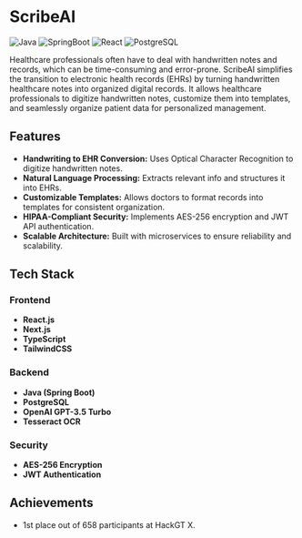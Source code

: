 # ScribeAI

![Java](https://img.shields.io/badge/Language-Java-orange)
![SpringBoot](https://img.shields.io/badge/Backend-SpringBoot-brightgreen)
![React](https://img.shields.io/badge/Frontend-React-blue)
![PostgreSQL](https://img.shields.io/badge/Database-PostgreSQL-336791)

Healthcare professionals often have to deal with handwritten notes and records, which can be time-consuming and error-prone. ScribeAI simplifies the transition to electronic health records (EHRs) by turning handwritten healthcare notes into organized digital records. It allows healthcare professionals to digitize handwritten notes, customize them into templates, and seamlessly organize patient data for personalized management.

## Features
- **Handwriting to EHR Conversion:** Uses Optical Character Recognition to digitize handwritten notes.
- **Natural Language Processing:** Extracts relevant info and structures it into EHRs.
- **Customizable Templates:** Allows doctors to format records into templates for consistent organization.
- **HIPAA-Compliant Security:** Implements AES-256 encryption and JWT API authentication.
- **Scalable Architecture:** Built with microservices to ensure reliability and scalability.

## Tech Stack
### Frontend
- **React.js**
- **Next.js**
- **TypeScript**
- **TailwindCSS**

### Backend
- **Java (Spring Boot)**
- **PostgreSQL**
- **OpenAI GPT-3.5 Turbo**
- **Tesseract OCR**

### Security
- **AES-256 Encryption**
- **JWT Authentication**

## Achievements
- 1st place out of 658 participants at HackGT X.
